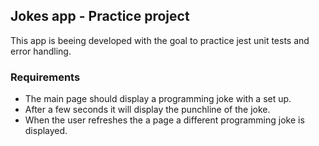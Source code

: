 ## Jokes app - Practice project

This app is beeing developed with the goal to practice jest unit tests and error handling.

### Requirements

- The main page should display a programming joke with a set up.
- After a few seconds it will display the punchline of the joke.
- When the user refreshes the a page a different programming joke is displayed.
